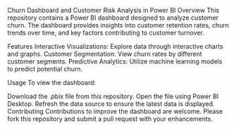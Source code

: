 Churn Dashboard and Customer Risk Analysis in Power BI
Overview
This repository contains a Power BI dashboard designed to analyze customer churn. The dashboard provides insights into customer retention rates, churn trends over time, and key factors contributing to customer turnover.

Features
Interactive Visualizations: Explore data through interactive charts and graphs.
Customer Segmentation: View churn rates by different customer segments.
Predictive Analytics: Utilize machine learning models to predict potential churn.

Usage
To view the dashboard:

Download the .pbix file from this repository.
Open the file using Power BI Desktop.
Refresh the data source to ensure the latest data is displayed.
Contributing
Contributions to improve the dashboard are welcome. Please fork this repository and submit a pull request with your enhancements.
